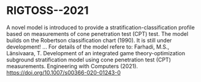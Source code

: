 # RIGTOSS--2021
A novel model is introduced to provide a stratification-classification profile based on measurements of cone penetration test (CPT) test. The model builds on the Robertson classification chart (1990). It is still under development! ...
For details of the model refere to: Farhadi, M.S., Länsivaara, T. Development of an integrated game theory-optimization subground stratification model using cone penetration test (CPT) measurements. Engineering with Computers (2021). https://doi.org/10.1007/s00366-020-01243-0 
